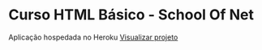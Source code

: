 # Curso HTML Básico - School Of Net 

Aplicação hospedada no Heroku <a href="https://html-basico.herokuapp.com/" target="_blank">Visualizar projeto</a>
